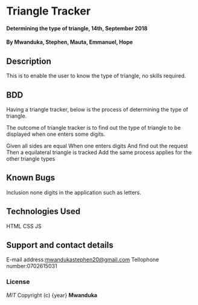 # Triangle Tracker
#### Determining the type of triangle, 14th, September 2018
#### By **Mwanduka, Stephen, Mauta, Emmanuel, Hope**
## Description
This is to enable the user to know the type of triangle, no skills required.
## BDD
Having a triangle tracker, below is the process of determining the type of triangle.

The outcome of triangle tracker is to find out the type of triangle to be displayed when one enters some digits.

Given all sides are equal
When one enters digits
And find out the request
Then a equilateral triangle is tracked
Add the same process applies for the other triangle types
## Known Bugs
Inclusion none digits in the application such as letters.
## Technologies Used
HTML
CSS
JS
## Support and contact details
E-mail address:mwandukastephen20@gmail.com
Tellophone number:0702615031
### License
*MIT*
Copyright (c) {year} **Mwanduka**
